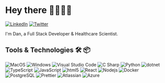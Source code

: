 # Hey there 👋👨🏻‍💻

  <a href="https://linkedin.com/in/dan-bowdrey-roberts" target=_blank> 
    <img alt="LinkedIn" src="https://img.shields.io/badge/-LinkedIn-white?style=flat-square&logo=linkedin&logoColor=blue" /></a>
  <a href="https://twitter.com/DanBowdrey" target=_blank>
  <img alt="Twitter" src="https://img.shields.io/badge/-@DanBowdrey-1D9BF0?style=&logo=twitter&logoColor=white" /></a>

I'm Dan, a Full Stack Developer & Healthcare Scientist.

## Tools & Technologies 🛠 📦

  <img alt="MacOS" src="https://img.shields.io/badge/-MacOS-2c89e6?label=OS&?style=flat&logo=apple&logoColor=white" />
  <img alt="Windows" src="https://img.shields.io/badge/-Windows-2c89e6?label=OS&?style=flat&logo=microsoft&logoColor=white" />
  <img alt="Visual Studio Code" src="https://img.shields.io/badge/-VS%20Code-2c89e6?label=Editor&?style=flat&logo=visual-studio-code&logoColor=white" />
  <img alt="C Sharp" src="https://img.shields.io/badge/-C%23-2c89e6?label=Code&?style=flat&logo=c-sharp&logoColor=white" />
  <img alt="Python" src="https://img.shields.io/badge/-Python-2c89e6?label=Code&?style=flat&logo=python&logoColor=yellow" />
  <img alt="dotnet" src="https://img.shields.io/badge/-.NET-2c89e6?label=Code&?style=flat&logo=.net&logoColor=white" />
  <img alt="TypeScript" src="https://img.shields.io/badge/-TypeScript-2c89e6?label=Code&?style=flat&logo=typescript&logoColor=white" />
  <img alt="JavaScript" src="https://img.shields.io/badge/-JavaScript-2c89e6?label=Code&?style=flat&logo=javascript&logoColor=yellow" />
  <img alt="html5" src="https://img.shields.io/badge/-HTML5-2c89e6?label=Code&?style=flat&logo=html5&logoColor=E44D25" />
  <img alt="React" src="https://img.shields.io/badge/-React-2c89e6?label=Code&?style=flat&logo=react&logoColor=62DAFB" />
  <img alt="Nodejs" src="https://img.shields.io/badge/-Nodejs-2c89e6?label=Code&?style=flat&logo=Node.js&logoColor=6FA560" />
  <img alt="Docker" src="https://img.shields.io/badge/-Docker-2c89e6?label=Tools&?style=flat&logo=docker&logoColor=2396ED" />
  <img alt="PostgreSQL" src="https://img.shields.io/badge/-PostgreSQL-2c89e6?label=Tools&?style=flat&logo=PostgreSQL&logoColor=white" />
  <img alt="Prettier" src="https://img.shields.io/badge/-Prettier-2c89e6?label=Tools&?style=flat&logo=prettier&logoColor=F8BC45" />
  <img alt="Atlassian" src="https://img.shields.io/badge/-Atlassian-2c89e6?label=Tools&?style=flat&logo=Atlassian&logoColor=white" />
  <img alt="Azure" src="https://img.shields.io/badge/-Azure-2c89e6?label=Cloud&?style=flat&logo=microsoft-azure&logoColor=35B3E4" />